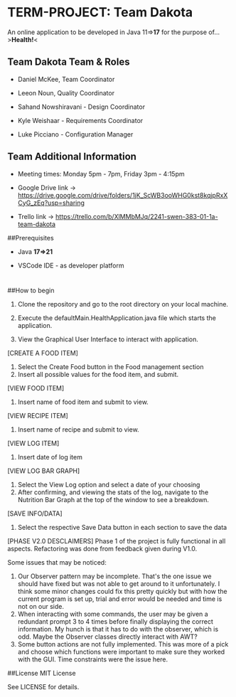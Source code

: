 # TERM-PROJECT: Team Dakota

An online application to be developed in Java 11=>**17** for the purpose of...  >**Health!**<

##  Team Dakota Team & Roles

- Daniel McKee, Team Coordinator

- Leeon Noun, Quality Coordinator

- Sahand Nowshiravani - Design Coordinator

- Kyle Weishaar - Requirements Coordinator

- Luke Picciano - Configuration Manager

## Team Additional Information

- Meeting times: Monday 5pm - 7pm, Friday 3pm - 4:15pm

- Google Drive link -> https://drive.google.com/drive/folders/1jK_ScWB3ooWHG0kst8kqjpRxXCyG_zEq?usp=sharing

- Trello link -> https://trello.com/b/XlMMbMJq/2241-swen-383-01-1a-team-dakota

##Prerequisites

- Java **17=>21**

- VSCode IDE - as developer platform

#

##How to begin

1. Clone the repository and go to the root directory on your local machine.

2. Execute the defaultMain.HealthApplication.java file which starts the application.

3. View the Graphical User Interface to interact with application.

[CREATE A FOOD ITEM]
1. Select the Create Food button in the Food management section
2. Insert all possible values for the food item, and submit.

[VIEW FOOD ITEM]
1. Insert name of food item and submit to view.

[VIEW RECIPE ITEM]
1. Insert name of recipe and submit to view.

[VIEW LOG ITEM]
1. Insert date of log item

[VIEW LOG BAR GRAPH]
1. Select the View Log option and select a date of your choosing
2. After confirming, and viewing the stats of the log, navigate to the Nutrition Bar Graph at the top of the window to see a breakdown.

[SAVE INFO/DATA]
1. Select the respective Save Data button in each section to save the data


[PHASE V2.0 DESCLAIMERS]
Phase 1 of the project is fully functional in all aspects.
Refactoring was done from feedback given during V1.0. 

Some issues that may be noticed:
1. Our Observer pattern may be incomplete. That's the one issue we should have fixed but was not able to get around to it unfortunately. I think some minor changes could fix this pretty quickly but with how the current program is set up, trial and error would be needed and time is not on our side. 
2. When interacting with some commands, the user may be given a redundant prompt 3 to 4 times before finally displaying the correct information. My hunch is that it has to do with the observer, which is odd. Maybe the Observer classes directly interact with AWT?
3. Some button actions are not fully implemented. This was more of a pick and choose which functions were important to make sure they worked   with the GUI. Time constraints were the issue here.

##License
MIT License

See LICENSE for details.
